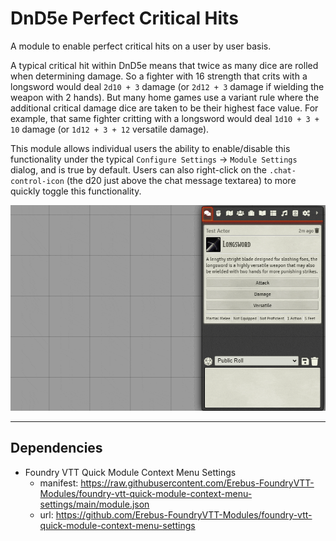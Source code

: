 # DnD5e Perfect Critical Hits

A module to enable perfect critical hits on a user by user basis.

A typical critical hit within DnD5e means that twice as many dice are rolled when determining damage. So a fighter with 16 strength that crits with a longsword would deal `2d10 + 3` damage (or `2d12 + 3` damage if wielding the weapon with 2 hands). But many home games use a variant rule where the additional critical damage dice are taken to be their highest face value. For example, that same fighter critting with a longsword would deal `1d10 + 3 + 10` damage (or `1d12 + 3 + 12` versatile damage).

This module allows individual users the ability to enable/disable this functionality under the typical `Configure Settings` &rarr; `Module Settings` dialog, and is true by default. Users can also right-click on the `.chat-control-icon` (the d20 just above the chat message textarea) to more quickly toggle this functionality.

![perfect critical hits](./images/perfect-crits.gif)

---

## Dependencies

- Foundry VTT Quick Module Context Menu Settings
  - manifest: https://raw.githubusercontent.com/Erebus-FoundryVTT-Modules/foundry-vtt-quick-module-context-menu-settings/main/module.json
  - url: https://github.com/Erebus-FoundryVTT-Modules/foundry-vtt-quick-module-context-menu-settings
